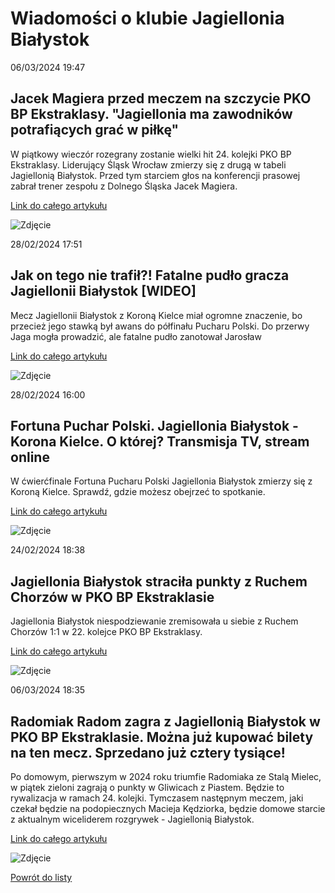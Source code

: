 # Wiadomości o klubie Jagiellonia Białystok

06/03/2024  19:47 

## Jacek Magiera przed meczem na szczycie PKO BP Ekstraklasy. "Jagiellonia ma zawodników potrafiących grać w piłkę" 

W piątkowy wieczór rozegrany zostanie wielki hit 24. kolejki PKO BP Ekstraklasy. Liderujący Śląsk Wrocław zmierzy się z drugą w tabeli Jagiellonią Białystok. Przed tym starciem głos na konferencji prasowej zabrał trener zespołu z Dolnego Śląska Jacek Magiera. 

[Link do całego artykułu](https://futbol.pl/news/583298_Jacek_Magiera_przed_meczem_na_szczycie_PKO_BP_Ekstraklasy_Jagiellonia_ma_zawodnikow_potrafiacych_grac_w_pilke) 

![Zdjęcie](https://futbol.pl/images/1709752435_magiera_screen.png) 

28/02/2024  17:51 

## Jak on tego nie trafił?! Fatalne pudło gracza Jagiellonii Białystok [WIDEO] 

Mecz Jagiellonii Białystok z Koroną Kielce miał ogromne znaczenie, bo przecież jego stawką był awans do półfinału Pucharu Polski. Do przerwy Jaga mogła prowadzić, ale fatalne pudło zanotował Jarosław 

[Link do całego artykułu](https://sportowefakty.wp.pl/pilka-nozna/1109039/jak-on-tego-nie-trafil-fatalne-pudlo-gracza-jagiellonii-bialystok-wideo) 

![Zdjęcie](https://v.wpimg.pl/NTUyLmpwYTU0GzpeXwxsIHdDbg4AHxEnM1QtCR0eID0mDT4MEx0vdnlbOU9KVWEnIRY-DBcSfHszHC0ZBQUrMAoWPgQXHiA1OVZ6WBQReWQzGnRdFhZ-YgpAeFRFQXthZ1cmHRdVMw) 

28/02/2024  16:00 

## Fortuna Puchar Polski. Jagiellonia Białystok - Korona Kielce. O której? Transmisja TV, stream online 

W ćwierćfinale Fortuna Pucharu Polski Jagiellonia Białystok zmierzy się z Koroną Kielce. Sprawdź, gdzie możesz obejrzeć to spotkanie. 

[Link do całego artykułu](https://sportowefakty.wp.pl/pilka-nozna/1109017/fortuna-puchar-polski-jagiellonia-bialystok-korona-kielce-o-ktorej-transmisja-tv) 

![Zdjęcie](https://v.wpimg.pl/NTEuanBlYTUkFxddbRdsIGdPQwcrTmJ2MFdbTG1dfGx1DU4dJEEvMCgcDwcxGDw1Jh8AQDUcLTArWxECbR86OzcUBgtwQygxJAEUHCcIETs3HAYHLA0ie3NAUFt0VXcyJkxUD3JYEWN3Q1NWcll_ei8FBAlgEQ) 

24/02/2024  18:38 

## Jagiellonia Białystok straciła punkty z Ruchem Chorzów w PKO BP Ekstraklasie 

Jagiellonia Białystok niespodziewanie zremisowała u siebie z Ruchem Chorzów 1:1 w 22. kolejce PKO BP Ekstraklasy. 

[Link do całego artykułu](https://eurosport.tvn24.pl/pilka-nozna/pko-bp-ekstraklasa/2023-2024/jagiellonia-bialystok-ruch-chorzow-wynik-i-relacja-meczu-22.-kolejki-pko-bp-ekstraklasy_sto10037122/story.shtml) 

![Zdjęcie](https://imgresizer.eurosport.com/unsafe/2560x1440/filters:format(jpeg)/origin-imgresizer.eurosport.com/2024/02/24/3904491-79322588-2560-1440.jpg) 

06/03/2024  18:35 

## Radomiak Radom zagra z Jagiellonią Białystok w PKO BP Ekstraklasie. Można już kupować bilety na ten mecz. Sprzedano już cztery tysiące! 

Po domowym, pierwszym w 2024 roku triumfie Radomiaka ze Stalą Mielec, w piątek zieloni zagrają o punkty w Gliwicach z Piastem. Będzie to rywalizacja w ramach 24. kolejki. Tymczasem następnym meczem, jaki czekał będzie na podopiecznych Macieja Kędziorka, będzie domowe starcie z aktualnym wiceliderem rozgrywek - Jagiellonią Białystok. 

[Link do całego artykułu](https://echodnia.eu/radomskie/radomiak-radom-zagra-z-jagiellonia-bialystok-w-pko-bp-ekstraklasie-mozna-juz-kupowac-bilety-na-ten-mecz-sprzedano-juz-cztery/ar/c2-18364619) 

![Zdjęcie](https://d-art.ppstatic.pl/kadry/k/r/1/ab/37/65e8b0f7ddcfd_o_original.jpg) 

[Powrót do listy](https://jacekkajdan.github.io/ekstraklasa/lista_ekstraklasa)
